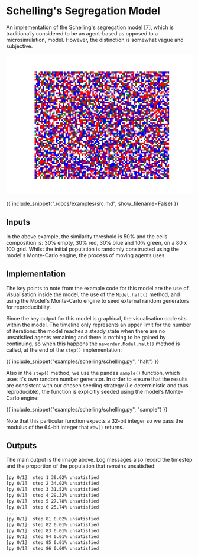 # Schelling's Segregation Model

An implementation of the Schelling's segregation model [[7]](../references.md), which is traditionally considered to be an agent-based as opposed to a microsimulation, model. However, the distinction is somewhat vague and subjective.

![Schelling](./img/schelling.gif)

{{ include_snippet("./docs/examples/src.md", show_filename=False) }}

## Inputs

In the above example, the similarity threshold is 50% and the cells composition is: 30% empty, 30% red, 30% blue and 10% green, on a 80 x 100 grid. Whilst the initial population is randomly constructed using the model's Monte-Carlo engine, the process of moving agents uses

## Implementation

The key points to note from the example code for this model are the use of visualisation inside the model, the use of the `Model.halt()` method, and using the Model's Monte-Carlo engine to seed external random generators for reproducibility.

Since the key output for this model is graphical, the visualisation code sits within the model. The timeline only represents an upper limit for the number of iterations: the model reaches a steady state when there are no unsatisfied agents remaining and there is nothing to be gained by continuing, so when this happens the `neworder.Model.halt()` method is called, at the end of the `step()` implementation:

{{ include_snippet("examples/schelling/schelling.py", "halt") }}

Also in the `step()` method, we use the pandas `sample()` function, which uses it's own random number generator. In order to ensure that the results are consistent with our chosen seeding strategy (i.e deterministic and thus reproducible), the function is explicitly seeded using the model's Monte-Carlo engine:

{{ include_snippet("examples/schelling/schelling.py", "sample") }}

Note that this particular function expects a 32-bit integer so we pass the modulus of the 64-bit integer that `raw()` returns.

## Outputs

The main output is the image above. Log messages also record the timestep and the proportion of the population that remains unsatisfied:

```text
[py 0/1]  step 1 39.02% unsatisfied
[py 0/1]  step 2 34.02% unsatisfied
[py 0/1]  step 3 31.52% unsatisfied
[py 0/1]  step 4 29.32% unsatisfied
[py 0/1]  step 5 27.78% unsatisfied
[py 0/1]  step 6 25.74% unsatisfied
...
[py 0/1]  step 81 0.02% unsatisfied
[py 0/1]  step 82 0.01% unsatisfied
[py 0/1]  step 83 0.01% unsatisfied
[py 0/1]  step 84 0.01% unsatisfied
[py 0/1]  step 85 0.01% unsatisfied
[py 0/1]  step 86 0.00% unsatisfied
```
